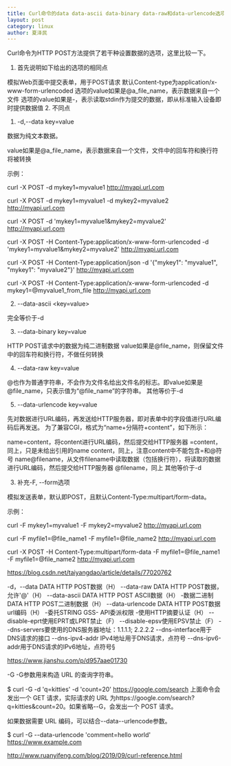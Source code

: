 ```yaml
---
title: Curl命令的data data-ascii data-binary data-raw和data-urlencode选项
layout: post
category: linux
author: 夏泽民
---
```

Curl命令为HTTP POST方法提供了若干种设置数据的选项，这里比较一下。

1. 首先说明如下给出的选项的相同点

模拟Web页面中提交表单，用于POST请求
默认Content-type为application/x-www-form-urlencoded
选项的value如果是@a_file_name，表示数据来自一个文件
选项的value如果是-，表示读取stdin作为提交的数据，即从标准输入设备即时提供数据值
2. 不同点

1) -d,--data key=value

数据为纯文本数据。

value如果是@a_file_name，表示数据来自一个文件，文件中的回车符和换行符将被转换

示例：

curl -X POST -d mykey1=myvalue1 http://myapi.url.com

curl -X POST -d mykey1=myvalue1 -d mykey2=myvalue2 http://myapi.url.com

curl -X POST -d 'mykey1=myvalue1&mykey2=myvalue2' http://myapi.url.com

curl -X POST -H Content-Type:application/x-www-form-urlencoded -d 'mykey1=myvalue1&mykey2=myvalue2' http://myapi.url.com

curl -X POST -H Content-Type:application/json -d '{"mykey1": "myvalue1", "mykey1": "myvalue2"}' http://myapi.url.com

curl -X POST -H Content-Type:application/x-www-form-urlencoded -d mykey1=@myvalue1_from_file http://myapi.url.com

2) --data-ascii <key=value>

完全等价于-d
<!-- more -->
3) --data-binary key=value

HTTP POST请求中的数据为纯二进制数据
value如果是@file_name，则保留文件中的回车符和换行符，不做任何转换

4) --data-raw key=value

@也作为普通字符串，不会作为文件名给出文件名的标志。即value如果是@file_name，只表示值为“@file_name”的字符串。
其他等价于-d

5) --data-urlencode key=value

先对数据进行URL编码，再发送给HTTP服务器，即对表单中的字段值进行URL编码后再发送。
为了兼容CGI，格式为“name+分隔符+content”，如下所示：

name=content，将content进行URL编码，然后提交给HTTP服务器
=content，同上，只是未给出引用的name
content，同上，注意content中不能包含=和@符号
name@filename，从文件filename中读取数据（包括换行符），将读取的数据进行URL编码，然后提交给HTTP服务器
@filename，同上
其他等价于-d

3. 补充-F, --form选项

模拟发送表单，默认即POST，且默认Content-Type:multipart/form-data。

示例：

curl -F mykey1=myvalue1 -F mykey2=myvalue2 http://myapi.url.com

curl -F myfile1=@file_name1 -F myfile1=@file_name2 http://myapi.url.com

curl -X POST -H Content-Type:multipart/form-data -F myfile1=@file_name1 -F myfile1=@file_name2 http://myapi.url.com

https://blog.csdn.net/taiyangdao/article/details/77020762

  -d，--data DATA HTTP POST数据（H）
 --data-raw DATA HTTP POST数据，允许'@'（H）
 --data-ascii DATA HTTP POST ASCII数据（H）
-数据二进制DATA HTTP POST二进制数据（H）
 --data-urlencode DATA HTTP POST数据url编码（H）
-委托STRING GSS- API委派权限
-使用HTTP摘要认证（H）
 --disable-eprt使用EPRT或LPRT禁止（F）
 --disable-epsv使用EPSV禁止（F）
 --dns-servers要使用的DNS服务器地址：1.1.1.1; 2.2.2.2 
 --dns-interface用于DNS请求的接口
 --dns-ipv4-addr IPv4地址用于DNS请求，点符号
 --dns-ipv6-addr用于DNS请求的IPv6地址，点符号§
 
 https://www.jianshu.com/p/d957aae01730
 
-G
-G参数用来构造 URL 的查询字符串。


$ curl -G -d 'q=kitties' -d 'count=20' https://google.com/search
上面命令会发出一个 GET 请求，实际请求的 URL 为https://google.com/search?q=kitties&count=20。如果省略--G，会发出一个 POST 请求。

如果数据需要 URL 编码，可以结合--data--urlencode参数。


$ curl -G --data-urlencode 'comment=hello world' https://www.example.com

http://www.ruanyifeng.com/blog/2019/09/curl-reference.html
